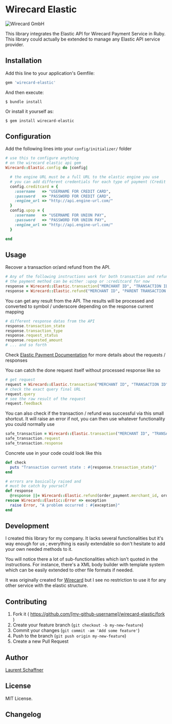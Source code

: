 
# Wirecard Elastic

![Wirecard GmbH](https://fr.wikipedia.org/wiki/Fichier:Wirecard_Logo.svg "Wirecard GmbH")

This library  integrates the Elastic API for Wirecard Payment Service in Ruby. This library could actually be extended to manage any Elastic API service provider.

## Installation

Add this line to your application's Gemfile:

```ruby
gem 'wirecard-elastic'
```

And then execute:

    $ bundle install

Or install it yourself as:

    $ gem install wirecard-elastic

## Configuration

Add the following lines into your `config/initializer/` folder

```ruby
# use this to configure anything
# on the wirecard elastic api gem
Wirecard::Elastic.config do |config|

  # the engine URL must be a full URL to the elastic engine you use
  # you can add different credentials for each type of payment (Credit Card, China Union Pay, ...)
  config.creditcard = {
    :username   => "USERNAME FOR CREDIT CARD",
    :password   => "PASSWORD FOR CREDIT CARD",
    :engine_url => "http://api.engine-url.com/"
  }
  config.upop = {
    :username   => "USERNAME FOR UNION PAY",
    :password   => "PASSWORD FOR UNION PAY",
    :engine_url => "http://api.engine-url.com/"
  }

end
```

## Usage

Recover a transaction or/and refund from the API.

```ruby
# Any of the following instructions work for both transaction and refund request
# the payment method can be either :upop or :creditcard for now
response = Wirecard::Elastic.transaction("MERCHANT ID", "TRANSACTION ID", "PAYMENT METHOD").response
response = Wirecard::Elastic.refund("MERCHANT ID", "PARENT TRANSACTION ID", "PAYMENT METHOD").response
```

You can get any result from the API. The results will be processed and converted to symbol / underscore depending on the response current mapping

```ruby
# different response datas from the API
response.transaction_state
response.transaction_type
response.request_status
response.requested_amount
# ... and so forth
```

Check [Elastic Payment Documentation](http://docs.elastic-payments.com/) for more details about the requests / responses

You can catch the done request itself without processed response like so

```ruby
# get request
request = Wirecard::Elastic.transaction("MERCHANT ID", "TRANSACTION ID", "PAYMENT METHOD").request
# check the exact query final URL
request.query
# see the raw result of the request
request.feedback
```

You can also check if the transaction / refund was successful via this small shortcut. It will raise an error if not, you can then use whatever functionality you could normally use

```ruby
safe_transaction = Wirecard::Elastic.transaction("MERCHANT ID", "TRANSACTION ID", "PAYMENT METHOD").safe
safe_transaction.request
safe_transaction.response
```

Concrete use in your code could look like this

```ruby
def check
  puts "Transaction current state : #{response.transaction_state}"
end

# errors are basically raised and
# must be catch by yourself
def response
  @response ||= Wirecard::Elastic.refund(order_payment.merchant_id, order_payment.transaction_id, order_payment.payment_method).response
rescue Wirecard::Elastic::Error => exception
  raise Error, "A problem occurred : #{exception}"
end
```

## Development

I created this library for my company. It lacks several functionalities but it's way enough for us ; everything is easily extendable so don't hesitate to add your own needed methods to it.

You will notice there a lot of sub-functionalities which isn't quoted in the instructions. For instance, there's a XML body builder with template system which can be easily extended to other file formats if needed.

It was originally created for [Wirecard](https://www.wirecard.com/) but I see no restriction to use it for any other service with the elastic structure.

## Contributing

1. Fork it ( https://github.com/[my-github-username]/wirecard-elastic/fork )
2. Create your feature branch (`git checkout -b my-new-feature`)
3. Commit your changes (`git commit -am 'Add some feature'`)
4. Push to the branch (`git push origin my-new-feature`)
5. Create a new Pull Request

## Author

[Laurent Schaffner](http://www.laurentschaffner.com)

## License

MIT License.

## Changelog
